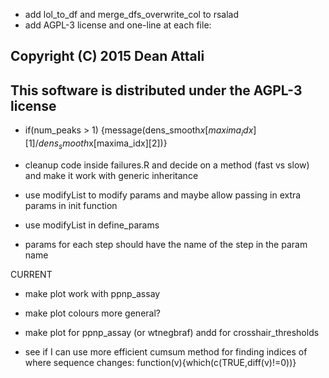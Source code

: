 - add lol_to_df and merge_dfs_overwrite_col to rsalad
- add AGPL-3 license and one-line at each file:
## Copyright (C) 2015 Dean Attali
## This software is distributed under the AGPL-3 license

- if(num_peaks > 1) {message(dens_smooth$x[maxima_idx][1]/dens_smooth$x[maxima_idx][2])}

- cleanup code inside failures.R and decide on a method (fast vs slow) and make it work with generic inheritance

- use modifyList to modify params and maybe allow passing in extra params in init function
- use modifyList in define_params
- params for each step should have the name of the step in the param name


CURRENT
- make plot work with ppnp_assay
- make plot colours more general?
- make plot for ppnp_assay (or wtnegbraf) andd for crosshair_thresholds

- see if I can use more efficient cumsum method for finding indices of where sequence changes: function(v){which(c(TRUE,diff(v)!=0))}

